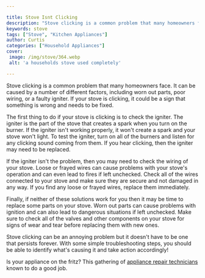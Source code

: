 ```yaml
---

title: Stove Isnt Clicking
description: "Stove clicking is a common problem that many homeowners face. It can be caused by a number of different factors, including worn ou...swipe up to find out"
keywords: stove
tags: ["Stove", "Kitchen Appliances"]
author: Curtis
categories: ["Household Appliances"]
cover: 
 image: /img/stove/364.webp
 alt: 'a households stove used completely'

---
```


Stove clicking is a common problem that many homeowners face. It can be caused by a number of different factors, including worn out parts, poor wiring, or a faulty igniter. If your stove is clicking, it could be a sign that something is wrong and needs to be fixed.

The first thing to do if your stove is clicking is to check the igniter. The igniter is the part of the stove that creates a spark when you turn on the burner. If the igniter isn't working properly, it won't create a spark and your stove won't light. To test the igniter, turn on all of the burners and listen for any clicking sound coming from them. If you hear clicking, then the igniter may need to be replaced.

If the igniter isn't the problem, then you may need to check the wiring of your stove. Loose or frayed wires can cause problems with your stove's operation and can even lead to fires if left unchecked. Check all of the wires connected to your stove and make sure they are secure and not damaged in any way. If you find any loose or frayed wires, replace them immediately.

Finally, if neither of these solutions work for you then it may be time to replace some parts on your stove. Worn out parts can cause problems with ignition and can also lead to dangerous situations if left unchecked. Make sure to check all of the valves and other components on your stove for signs of wear and tear before replacing them with new ones.

Stove clicking can be an annoying problem but it doesn't have to be one that persists forever. With some simple troubleshooting steps, you should be able to identify what's causing it and take action accordingly!

Is your appliance on the fritz? This gathering of <a href="/pages/appliance-repair-technicians/">appliance repair technicians</a> known to do a good job.